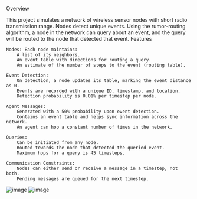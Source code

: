 Overview

This project simulates a network of wireless sensor nodes with short radio transmission range. Nodes detect unique events. Using the rumor-routing algorithm, a node in the network can query about an event, and the query will be routed to the node that detected that event.
Features

    Nodes: Each node maintains:
        A list of its neighbors.
        An event table with directions for routing a query.
        An estimate of the number of steps to the event (routing table).

    Event Detection:
        On detection, a node updates its table, marking the event distance as 0.
        Events are recorded with a unique ID, timestamp, and location.
        Detection probability is 0.01% per timestep per node.

    Agent Messages:
        Generated with a 50% probability upon event detection.
        Contains an event table and helps sync information across the network.
        An agent can hop a constant number of times in the network.

    Queries:
        Can be initiated from any node.
        Routed towards the node that detected the queried event.
        Maximum hops for a query is 45 timesteps.

    Communication Constraints:
        Nodes can either send or receive a message in a timestep, not both.
        Pending messages are queued for the next timestep.




![image](https://github.com/rakibhasan-0/Rumor_Algorithm/assets/15912059/936a9e83-5d45-490c-9d30-0b9658178778)
![image](https://github.com/rakibhasan-0/Rumor_Algorithm/assets/15912059/6f9f9073-3d05-45a5-88f1-881b91fa08d3)




